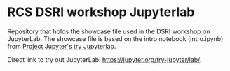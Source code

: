 # RCS DSRI workshop Jupyterlab
Repository that holds the showcase file used in the DSRI workshop on JupyterLab. The showcase file is based on the intro notebook (Intro.ipynb) from [Project Jupyter's try Jupyterlab](https://jupyter.org/try). 

Direct link to try out JupyterLab: https://jupyter.org/try-jupyter/lab/. 

